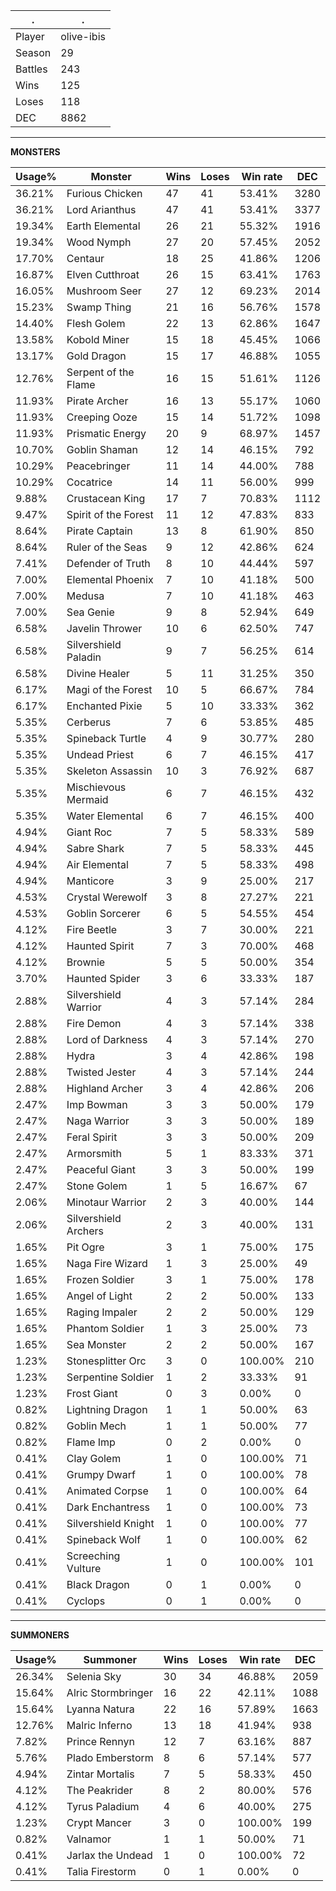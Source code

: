 .|.
|-|-
Player|olive-ibis
Season|29
Battles|243
Wins|125
Loses|118
DEC|8862

---
**MONSTERS**

Usage%|Monster|Wins|Loses|Win rate|DEC|
-|-|-|-|-|-|
36.21%|Furious Chicken|47|41|53.41%|3280|
36.21%|Lord Arianthus|47|41|53.41%|3377|
19.34%|Earth Elemental|26|21|55.32%|1916|
19.34%|Wood Nymph|27|20|57.45%|2052|
17.70%|Centaur|18|25|41.86%|1206|
16.87%|Elven Cutthroat|26|15|63.41%|1763|
16.05%|Mushroom Seer|27|12|69.23%|2014|
15.23%|Swamp Thing|21|16|56.76%|1578|
14.40%|Flesh Golem|22|13|62.86%|1647|
13.58%|Kobold Miner|15|18|45.45%|1066|
13.17%|Gold Dragon|15|17|46.88%|1055|
12.76%|Serpent of the Flame|16|15|51.61%|1126|
11.93%|Pirate Archer|16|13|55.17%|1060|
11.93%|Creeping Ooze|15|14|51.72%|1098|
11.93%|Prismatic Energy|20|9|68.97%|1457|
10.70%|Goblin Shaman|12|14|46.15%|792|
10.29%|Peacebringer|11|14|44.00%|788|
10.29%|Cocatrice|14|11|56.00%|999|
9.88%|Crustacean King|17|7|70.83%|1112|
9.47%|Spirit of the Forest|11|12|47.83%|833|
8.64%|Pirate Captain|13|8|61.90%|850|
8.64%|Ruler of the Seas|9|12|42.86%|624|
7.41%|Defender of Truth|8|10|44.44%|597|
7.00%|Elemental Phoenix|7|10|41.18%|500|
7.00%|Medusa|7|10|41.18%|463|
7.00%|Sea Genie|9|8|52.94%|649|
6.58%|Javelin Thrower|10|6|62.50%|747|
6.58%|Silvershield Paladin|9|7|56.25%|614|
6.58%|Divine Healer|5|11|31.25%|350|
6.17%|Magi of the Forest|10|5|66.67%|784|
6.17%|Enchanted Pixie|5|10|33.33%|362|
5.35%|Cerberus|7|6|53.85%|485|
5.35%|Spineback Turtle|4|9|30.77%|280|
5.35%|Undead Priest|6|7|46.15%|417|
5.35%|Skeleton Assassin|10|3|76.92%|687|
5.35%|Mischievous Mermaid|6|7|46.15%|432|
5.35%|Water Elemental|6|7|46.15%|400|
4.94%|Giant Roc|7|5|58.33%|589|
4.94%|Sabre Shark|7|5|58.33%|445|
4.94%|Air Elemental|7|5|58.33%|498|
4.94%|Manticore|3|9|25.00%|217|
4.53%|Crystal Werewolf|3|8|27.27%|221|
4.53%|Goblin Sorcerer|6|5|54.55%|454|
4.12%|Fire Beetle|3|7|30.00%|221|
4.12%|Haunted Spirit|7|3|70.00%|468|
4.12%|Brownie|5|5|50.00%|354|
3.70%|Haunted Spider|3|6|33.33%|187|
2.88%|Silvershield Warrior|4|3|57.14%|284|
2.88%|Fire Demon|4|3|57.14%|338|
2.88%|Lord of Darkness|4|3|57.14%|270|
2.88%|Hydra|3|4|42.86%|198|
2.88%|Twisted Jester|4|3|57.14%|244|
2.88%|Highland Archer|3|4|42.86%|206|
2.47%|Imp Bowman|3|3|50.00%|179|
2.47%|Naga Warrior|3|3|50.00%|189|
2.47%|Feral Spirit|3|3|50.00%|209|
2.47%|Armorsmith|5|1|83.33%|371|
2.47%|Peaceful Giant|3|3|50.00%|199|
2.47%|Stone Golem|1|5|16.67%|67|
2.06%|Minotaur Warrior|2|3|40.00%|144|
2.06%|Silvershield Archers|2|3|40.00%|131|
1.65%|Pit Ogre|3|1|75.00%|175|
1.65%|Naga Fire Wizard|1|3|25.00%|49|
1.65%|Frozen Soldier|3|1|75.00%|178|
1.65%|Angel of Light|2|2|50.00%|133|
1.65%|Raging Impaler|2|2|50.00%|129|
1.65%|Phantom Soldier|1|3|25.00%|73|
1.65%|Sea Monster|2|2|50.00%|167|
1.23%|Stonesplitter Orc|3|0|100.00%|210|
1.23%|Serpentine Soldier|1|2|33.33%|91|
1.23%|Frost Giant|0|3|0.00%|0|
0.82%|Lightning Dragon|1|1|50.00%|63|
0.82%|Goblin Mech|1|1|50.00%|77|
0.82%|Flame Imp|0|2|0.00%|0|
0.41%|Clay Golem|1|0|100.00%|71|
0.41%|Grumpy Dwarf|1|0|100.00%|78|
0.41%|Animated Corpse|1|0|100.00%|64|
0.41%|Dark Enchantress|1|0|100.00%|73|
0.41%|Silvershield Knight|1|0|100.00%|77|
0.41%|Spineback Wolf|1|0|100.00%|62|
0.41%|Screeching Vulture|1|0|100.00%|101|
0.41%|Black Dragon|0|1|0.00%|0|
0.41%|Cyclops|0|1|0.00%|0|

---
**SUMMONERS**

Usage%|Summoner|Wins|Loses|Win rate|DEC|
-|-|-|-|-|-|
26.34%|Selenia Sky|30|34|46.88%|2059|
15.64%|Alric Stormbringer|16|22|42.11%|1088|
15.64%|Lyanna Natura|22|16|57.89%|1663|
12.76%|Malric Inferno|13|18|41.94%|938|
7.82%|Prince Rennyn|12|7|63.16%|887|
5.76%|Plado Emberstorm|8|6|57.14%|577|
4.94%|Zintar Mortalis|7|5|58.33%|450|
4.12%|The Peakrider|8|2|80.00%|576|
4.12%|Tyrus Paladium|4|6|40.00%|275|
1.23%|Crypt Mancer|3|0|100.00%|199|
0.82%|Valnamor|1|1|50.00%|71|
0.41%|Jarlax the Undead|1|0|100.00%|72|
0.41%|Talia Firestorm|0|1|0.00%|0|
